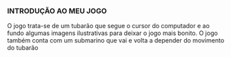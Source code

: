 ### INTRODUÇÃO AO MEU JOGO

O jogo trata-se de um tubarão que segue o cursor do computador e ao fundo algumas imagens ilustrativas para deixar o jogo mais bonito. O jogo também conta com um submarino que vai e volta a depender do movimento do tubarão
